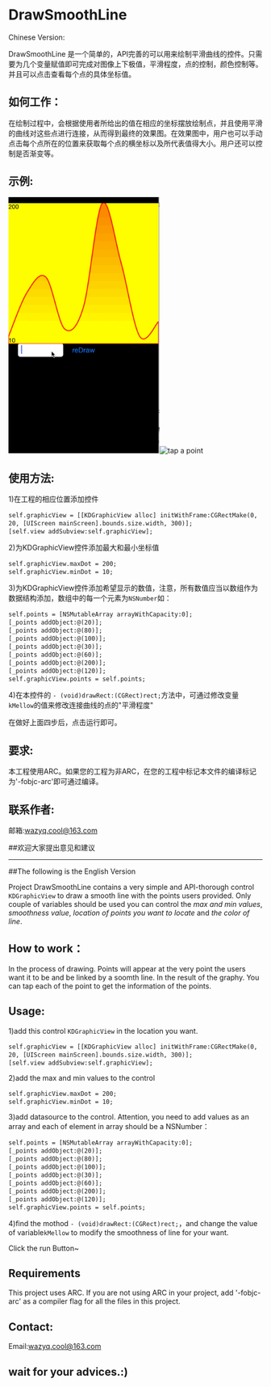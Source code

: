 DrawSmoothLine
==============

Chinese Version:

DrawSmoothLine 是一个简单的，API完善的可以用来绘制平滑曲线的控件。只需要为几个变量赋值即可完成对图像上下极值，平滑程度，点的控制，颜色控制等。并且可以点击查看每个点的具体坐标值。

如何工作：
-----------

在绘制过程中，会根据使用者所给出的值在相应的坐标摆放绘制点，并且使用平滑的曲线对这些点进行连接，从而得到最终的效果图。在效果图中，用户也可以手动点击每个点所在的位置来获取每个点的横坐标以及所代表值得大小。用户还可以控制是否渐变等。

示例:
------------

<img width =300 src = "https://raw.githubusercontent.com/GeneralZYQ/DrawSmoothLine/master/BezierPathDemo/beizerdemo.gif" alt = "processing of draw"/><img width =300 src = "" alt = "tap a point"/>

使用方法:
-----------

1)在工程的相应位置添加控件

    self.graphicView = [[KDGraphicView alloc] initWithFrame:CGRectMake(0, 20, [UIScreen mainScreen].bounds.size.width, 300)];
    [self.view addSubview:self.graphicView];

2)为KDGraphicView控件添加最大和最小坐标值

    self.graphicView.maxDot = 200;
    self.graphicView.minDot = 10;

3)为KDGraphicView控件添加希望显示的数值，注意，所有数值应当以数组作为数据结构添加，数组中的每一个元素为```NSNumber```如：

    self.points = [NSMutableArray arrayWithCapacity:0];
    [_points addObject:@(20)];
    [_points addObject:@(80)];
    [_points addObject:@(100)];
    [_points addObject:@(30)];
    [_points addObject:@(60)];
    [_points addObject:@(200)];
    [_points addObject:@(120)];
    self.graphicView.points = self.points;
    
4)在本控件的 ```- (void)drawRect:(CGRect)rect;```方法中，可通过修改变量```kMellow```的值来修改连接曲线的点的"平滑程度"
    
在做好上面四步后，点击运行即可。

要求:
-------------

本工程使用ARC。如果您的工程为非ARC，在您的工程中标记本文件的编译标记为'-fobjc-arc'即可通过编译。

联系作者:
------------
邮箱:wazyq.cool@163.com

##欢迎大家提出意见和建议


<hr>

##The following is the English Version

Project DrawSmoothLine contains a very simple and API-thorough control ```KDGraphicView``` to draw a smooth line with the points users provided. Only couple of variables should be used you can control the <i>max and min values</i>, <i>smoothness value</i>, <i>location of points you want to locate</i> and <i>the color of line</i>. 

How to work：
-----------

In the process of drawing. Points will appear at the very point the users want it to be and be linked by a soomth line. In the result of the graphy. You can tap each of the point to get the information of the points. 

Usage:
-----------

1)add this control ```KDGraphicView``` in the location you want.

    self.graphicView = [[KDGraphicView alloc] initWithFrame:CGRectMake(0, 20, [UIScreen mainScreen].bounds.size.width, 300)];
    [self.view addSubview:self.graphicView];

2)add the max and min values to the control

    self.graphicView.maxDot = 200;
    self.graphicView.minDot = 10;

3)add datasource to the control. Attention, you need to add values as an array and each of element in array should be a NSNumber：

    self.points = [NSMutableArray arrayWithCapacity:0];
    [_points addObject:@(20)];
    [_points addObject:@(80)];
    [_points addObject:@(100)];
    [_points addObject:@(30)];
    [_points addObject:@(60)];
    [_points addObject:@(200)];
    [_points addObject:@(120)];
    self.graphicView.points = self.points;
    
4)find the mothod ```- (void)drawRect:(CGRect)rect;```，and change the value of variable```kMellow``` to modify the smoothness of line for your want.
    
Click the run Button~

Requirements
---

This project uses ARC. If you are not using ARC in your project, add '-fobjc-arc' as a compiler flag for all the files in this project.

Contact:
------------

Email:wazyq.cool@163.com

## wait for your advices.:)
